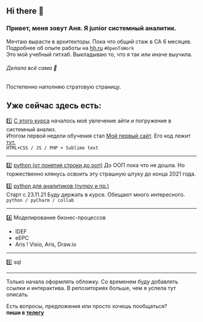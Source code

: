 ## Hi there 👋

### Привет, меня зовут Аня. Я junior системный аналитик.     
Мечтаю вырасти в архитекторы. Пока что общий стаж в СА 6 месяцев.                                      
Подробнее об опыте работы на [hh.ru](https://hh.ru/resume/8c0f50a2ff095befa60039ed1f46346c6b4954)  `#OpenToWork`                        
Это мой учебный гитхаб. Выкладываю то, что я так или иначе выучила.         

###### Делала всё сама :dancer:          
                            
Постепенно наполняю стратовую страницу.       
## Уже сейчас здесь есть:
                                                   
:one: [С этого курса](https://github.com/kornilovaap/JavaScript_start) началось моё увлечение айти и погружение в системный анализ.    
  Итогом первой недели обучения стал [Мой первый сайт](http://b9164023.beget.tech). Его код лежит [тут.](https://github.com/kornilovaap/my_first_site)    
  `HTML+CSS / JS / PHP + Sublime text`
                                   
-----------------------------------------------------------                       
:two: [python (от понятия строки до ооп)](https://github.com/kornilovaap/Python_GeekBrains.ru)
   До ООП пока что не дошла. Но торжественно клянусь освоить эту страшную штуку до конца 2021 года.          
                                                                            
:three: [python для аналитиков (nympy и пр.)](https://github.com/kornilovaap/Python_for_analyst)            
  Старт c 23.11.21 Буду держать в курсе. Обещают много интересного.           
`python / pyCharm / collab`         
                         
 ----------------------
     
:four: Моделирование бизнес-процессов
+ IDEF
+ eEPC
+ Aris
! Visio, Aris, Draw.io     
          
------------------------------------------------         
:five: sql    
             
 -------------------------------------------  
                   
Только начала оформлять обложку. Со временем буду добавлять ссылки и интерактива. В репозиториях больше, чем я успела тут описать.
  
Есть вопросы, предложения или просто хочешь пообщаться?   
**пиши в [телегу](https://t.me/Anna_PavlovnaK)**        
                       
